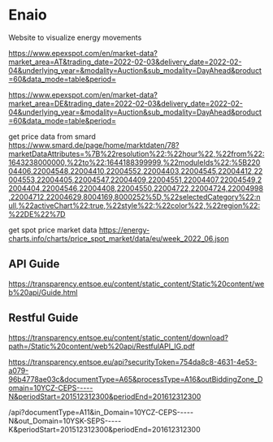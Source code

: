 # Enaio

Website to visualize energy movements

https://www.epexspot.com/en/market-data?market_area=AT&trading_date=2022-02-03&delivery_date=2022-02-04&underlying_year=&modality=Auction&sub_modality=DayAhead&product=60&data_mode=table&period=

https://www.epexspot.com/en/market-data?market_area=DE&trading_date=2022-02-03&delivery_date=2022-02-04&underlying_year=&modality=Auction&sub_modality=DayAhead&product=60&data_mode=table&period=

get price data from smard
https://www.smard.de/page/home/marktdaten/78?marketDataAttributes=%7B%22resolution%22:%22hour%22,%22from%22:1643238000000,%22to%22:1644188399999,%22moduleIds%22:%5B22004406,22004548,22004410,22004552,22004403,22004545,22004412,22004553,22004405,22004547,22004409,22004551,22004407,22004549,22004404,22004546,22004408,22004550,22004722,22004724,22004998,22004712,22004629,8004169,8000252%5D,%22selectedCategory%22:null,%22activeChart%22:true,%22style%22:%22color%22,%22region%22:%22DE%22%7D

get spot price market data
https://energy-charts.info/charts/price_spot_market/data/eu/week_2022_06.json



## API Guide
https://transparency.entsoe.eu/content/static_content/Static%20content/web%20api/Guide.html

## Restful Guide
https://transparency.entsoe.eu/content/static_content/download?path=/Static%20content/web%20api/RestfulAPI_IG.pdf



https://transparency.entsoe.eu/api?securityToken=754da8c8-4631-4e53-a079-96b4778ae03c&documentType=A65&processType=A16&outBiddingZone_Domain=10YCZ-CEPS-----N&periodStart=201512312300&periodEnd=201612312300

/api?documentType=A11&in_Domain=10YCZ-CEPS-----N&out_Domain=10YSK-SEPS-----K&periodStart=201512312300&periodEnd=201612312300